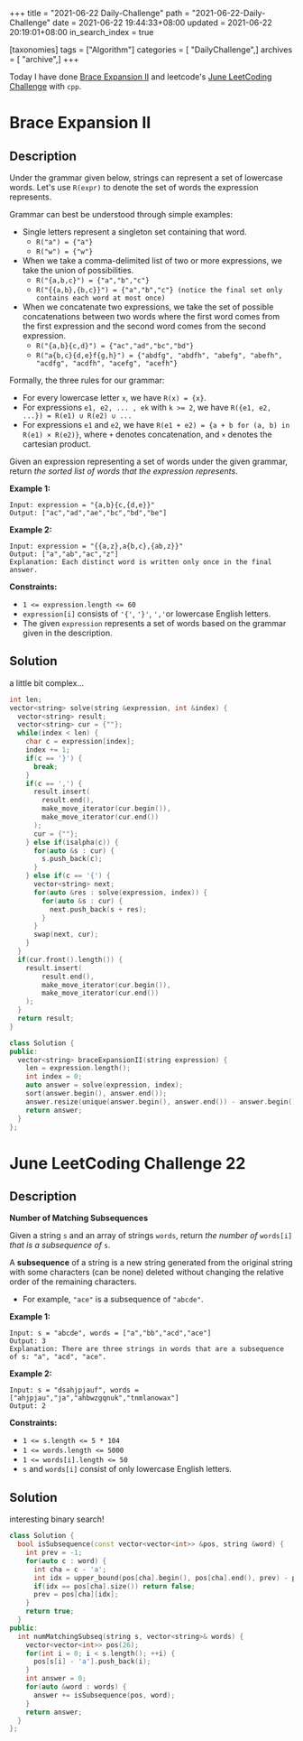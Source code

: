 +++
title = "2021-06-22 Daily-Challenge"
path = "2021-06-22-Daily-Challenge"
date = 2021-06-22 19:44:33+08:00
updated = 2021-06-22 20:19:01+08:00
in_search_index = true

[taxonomies]
tags = ["Algorithm"]
categories = [ "DailyChallenge",]
archives = [ "archive",]
+++

Today I have done [Brace Expansion II](https://leetcode.com/problems/brace-expansion-ii/description/) and leetcode's [June LeetCoding Challenge](https://leetcode.com/explore/challenge/card/june-leetcoding-challenge-2021/606/week-4-june-22nd-june-28th/3788/) with `cpp`.

<!-- more -->

# Brace Expansion II

## Description

Under the grammar given below, strings can represent a set of lowercase words. Let's use `R(expr)` to denote the set of words the expression represents.

Grammar can best be understood through simple examples:

- Single letters represent a singleton set containing that word.
  - `R("a") = {"a"}`
  - `R("w") = {"w"}`
- When we take a comma-delimited list of two or more expressions, we take the union of possibilities.
  - `R("{a,b,c}") = {"a","b","c"}`
  - `R("{{a,b},{b,c}}") = {"a","b","c"} (notice the final set only contains each word at most once)`
- When we concatenate two expressions, we take the set of possible concatenations between two words where the first word comes from the first expression and the second word comes from the second expression.
  - `R("{a,b}{c,d}") = {"ac","ad","bc","bd"}`
  - `R("a{b,c}{d,e}f{g,h}") = {"abdfg", "abdfh", "abefg", "abefh", "acdfg", "acdfh", "acefg", "acefh"}`

Formally, the three rules for our grammar:

- For every lowercase letter `x`, we have `R(x) = {x}`.
- For expressions `e1, e2, ... , ek` with `k >= 2`, we have `R({e1, e2, ...}) = R(e1) ∪ R(e2) ∪ ...`
- For expressions `e1` and `e2`, we have `R(e1 + e2) = {a + b for (a, b) in R(e1) × R(e2)}`, where `+` denotes concatenation, and `×` denotes the cartesian product.

Given an expression representing a set of words under the given grammar, return *the sorted list of words that the expression represents*.

 

**Example 1:**

```
Input: expression = "{a,b}{c,{d,e}}"
Output: ["ac","ad","ae","bc","bd","be"]
```

**Example 2:**

```
Input: expression = "{{a,z},a{b,c},{ab,z}}"
Output: ["a","ab","ac","z"]
Explanation: Each distinct word is written only once in the final answer.
```

 

**Constraints:**

- `1 <= expression.length <= 60`
- `expression[i]` consists of `'{'`, `'}'`, `','`or lowercase English letters.
- The given `expression` represents a set of words based on the grammar given in the description.

## Solution

a little bit complex...

``` cpp
int len;
vector<string> solve(string &expression, int &index) {
  vector<string> result;
  vector<string> cur = {""};
  while(index < len) {
    char c = expression[index];
    index += 1;
    if(c == '}') {
      break;
    }
    if(c == ',') {
      result.insert(
        result.end(), 
        make_move_iterator(cur.begin()),
        make_move_iterator(cur.end())
      );
      cur = {""};
    } else if(isalpha(c)) {
      for(auto &s : cur) {
        s.push_back(c);
      }
    } else if(c == '{') {
      vector<string> next;
      for(auto &res : solve(expression, index)) {
        for(auto &s : cur) {
          next.push_back(s + res);
        }
      }
      swap(next, cur);
    }
  }
  if(cur.front().length()) {
    result.insert(
        result.end(), 
        make_move_iterator(cur.begin()),
        make_move_iterator(cur.end())
    );
  }
  return result;
}

class Solution {
public:
  vector<string> braceExpansionII(string expression) {
    len = expression.length();
    int index = 0;
    auto answer = solve(expression, index);
    sort(answer.begin(), answer.end());
    answer.resize(unique(answer.begin(), answer.end()) - answer.begin());
    return answer;
  }
};
```

# June LeetCoding Challenge 22

## Description

**Number of Matching Subsequences**

Given a string `s` and an array of strings `words`, return *the number of* `words[i]` *that is a subsequence of* `s`.

A **subsequence** of a string is a new string generated from the original string with some characters (can be none) deleted without changing the relative order of the remaining characters.

- For example, `"ace"` is a subsequence of `"abcde"`.

 

**Example 1:**

```
Input: s = "abcde", words = ["a","bb","acd","ace"]
Output: 3
Explanation: There are three strings in words that are a subsequence of s: "a", "acd", "ace".
```

**Example 2:**

```
Input: s = "dsahjpjauf", words = ["ahjpjau","ja","ahbwzgqnuk","tnmlanowax"]
Output: 2
```

 

**Constraints:**

- `1 <= s.length <= 5 * 104`
- `1 <= words.length <= 5000`
- `1 <= words[i].length <= 50`
- `s` and `words[i]` consist of only lowercase English letters.

## Solution

interesting binary search!

``` cpp
class Solution {
  bool isSubsequence(const vector<vector<int>> &pos, string &word) {
    int prev = -1;
    for(auto c : word) {
      int cha = c - 'a';
      int idx = upper_bound(pos[cha].begin(), pos[cha].end(), prev) - pos[cha].begin();
      if(idx == pos[cha].size()) return false;
      prev = pos[cha][idx];
    }
    return true;
  }
public:
  int numMatchingSubseq(string s, vector<string>& words) {
    vector<vector<int>> pos(26);
    for(int i = 0; i < s.length(); ++i) {
      pos[s[i] - 'a'].push_back(i);
    }
    int answer = 0;
    for(auto &word : words) {
      answer += isSubsequence(pos, word);
    }
    return answer;
  }
};
```
